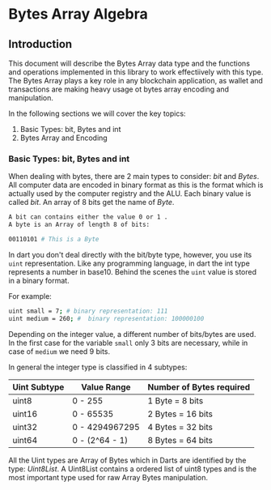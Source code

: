 # Bytes Array Algebra

## Introduction

This document will describe the Bytes Array data type and the functions and operations implemented in this library to work effectiively with this type.
The Bytes Array plays a key role in any blockchain application, as wallet and transactions are making heavy usage ot bytes array encoding and manipulation.

In the following sections we will cover the key topics:

1. Basic Types: bit, Bytes and int
2. Bytes Array and Encoding

### Basic Types: bit, Bytes and int

When dealing with bytes, there are 2 main types to consider: *bit* and *Bytes*.
All computer data are encoded in binary format as this is the format which is actually used by the computer registry and the ALU.
Each binary value is called *bit*. An array of 8 bits get the name of *Byte*.

```bash
A bit can contains either the value 0 or 1 .
A byte is an Array of length 8 of bits:

00110101 # This is a Byte
```

In dart you don't deal directly with the bit/byte type, however, you use its `uint` representation.
Like any programming language, in dart the int type represents a number in base10.
Behind the scenes the `uint` value is stored in a binary format.

For example:
```bash
uint small = 7; # binary representation: 111
uint medium = 260; #  binary representation: 100000100
```

Depending on the integer value, a different number of bits/bytes are used.
In the first case for the variable `small` only 3 bits are necessary, while in case of `medium` we need 9 bits.

In general the integer type is classified in 4 subtypes:

| Uint Subtype | Value Range    | Number of Bytes required |
|--------------|----------------|--------------------------|
| uint8        | 0 - 255        | 1 Byte = 8 bits          |
| uint16       | 0 - 65535      | 2 Bytes = 16 bits        |
| uint32       | 0 - 4294967295 | 4 Bytes = 32 bits        |        
| uint64       | 0 - (2^64 - 1) | 8 Bytes = 64 bits        |    

All the Uint types are Array of Bytes which in Darts are identified by the type: *Uint8List*.
A Uint8List contains a ordered list of uint8 types and is the most important type used for raw Array Bytes manipulation.

